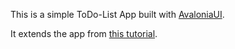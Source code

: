 This is a simple ToDo-List App built with [AvaloniaUI](https://docs.avaloniaui.net/docs/welcome).

It extends the app from [this tutorial](https://github.com/AvaloniaUI/Avalonia.Samples/tree/main/src/Avalonia.Samples/CompleteApps/SimpleToDoList).